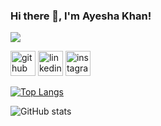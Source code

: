 ### Hi there 👋, I'm Ayesha Khan!
![](https://ayeshakhan.netlify.app/)




[<img src='https://cdn.jsdelivr.net/npm/simple-icons@3.0.1/icons/github.svg' alt='github' height='40'>](https://github.com/fizaayesha)  [<img src='https://cdn.jsdelivr.net/npm/simple-icons@3.0.1/icons/linkedin.svg' alt='linkedin' height='40'>](https://www.linkedin.com/in/ayesha-khan-129434219//)  [<img src='https://cdn.jsdelivr.net/npm/simple-icons@3.0.1/icons/instagram.svg' alt='instagram' height='40'>](https://www.instagram.com/ayesha__19__/)  

[![Top Langs](https://github-readme-stats.vercel.app/api/top-langs/?username=fizaayesha)](https://github.com/anuraghazra/github-readme-stats)

![GitHub stats](https://github-readme-stats.vercel.app/api?username=fizaayesha&show_icons=true)  

